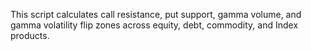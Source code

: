 This script calculates call resistance, put support, gamma volume, and gamma volatility flip zones across equity, debt, commodity, and Index products.
